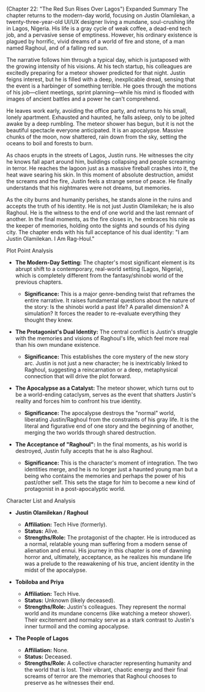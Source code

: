 (Chapter 22: "The Red Sun Rises Over Lagos")
Expanded Summary
The chapter returns to the modern-day world, focusing on Justin Olamilekan, a twenty-three-year-old UI/UX designer living a mundane, soul-crushing life in Lagos, Nigeria. His life is a gray cycle of weak coffee, a dead-end tech job, and a pervasive sense of emptiness. However, his ordinary existence is plagued by horrific, vivid dreams of a world of fire and stone, of a man named Raghoul, and of a falling red sun.

The narrative follows him through a typical day, which is juxtaposed with the growing intensity of his visions. At his tech startup, his colleagues are excitedly preparing for a meteor shower predicted for that night. Justin feigns interest, but he is filled with a deep, inexplicable dread, sensing that the event is a harbinger of something terrible. He goes through the motions of his job—client meetings, sprint planning—while his mind is flooded with images of ancient battles and a power he can't comprehend.

He leaves work early, avoiding the office party, and returns to his small, lonely apartment. Exhausted and haunted, he falls asleep, only to be jolted awake by a deep rumbling. The meteor shower has begun, but it is not the beautiful spectacle everyone anticipated. It is an apocalypse. Massive chunks of the moon, now shattered, rain down from the sky, setting the oceans to boil and forests to burn.

As chaos erupts in the streets of Lagos, Justin runs. He witnesses the city he knows fall apart around him, buildings collapsing and people screaming in terror. He reaches the lagoon just as a massive fireball crashes into it, the heat wave searing his skin. In this moment of absolute destruction, amidst the screams and the fire, Justin feels a strange sense of peace. He finally understands that his nightmares were not dreams, but memories.

As the city burns and humanity perishes, he stands alone in the ruins and accepts the truth of his identity. He is not just Justin Olamilekan; he is also Raghoul. He is the witness to the end of one world and the last remnant of another. In the final moments, as the fire closes in, he embraces his role as the keeper of memories, holding onto the sights and sounds of his dying city. The chapter ends with his full acceptance of his dual identity: "I am Justin Olamilekan. I Am Rag-Houl."

Plot Point Analysis
*   **The Modern-Day Setting:** The chapter's most significant element is its abrupt shift to a contemporary, real-world setting (Lagos, Nigeria), which is completely different from the fantasy/shinobi world of the previous chapters.
    *   **Significance:** This is a major genre-bending twist that reframes the entire narrative. It raises fundamental questions about the nature of the story: Is the shinobi world a past life? A parallel dimension? A simulation? It forces the reader to re-evaluate everything they thought they knew.

*   **The Protagonist's Dual Identity:** The central conflict is Justin's struggle with the memories and visions of Raghoul's life, which feel more real than his own mundane existence.
    *   **Significance:** This establishes the core mystery of the new story arc. Justin is not just a new character; he is inextricably linked to Raghoul, suggesting a reincarnation or a deep, metaphysical connection that will drive the plot forward.

*   **The Apocalypse as a Catalyst:** The meteor shower, which turns out to be a world-ending cataclysm, serves as the event that shatters Justin's reality and forces him to confront his true identity.
    *   **Significance:** The apocalypse destroys the "normal" world, liberating Justin/Raghoul from the constraints of his gray life. It is the literal and figurative end of one story and the beginning of another, merging the two worlds through shared destruction.

*   **The Acceptance of "Raghoul":** In the final moments, as his world is destroyed, Justin fully accepts that he is also Raghoul.
    *   **Significance:** This is the character's moment of integration. The two identities merge, and he is no longer just a haunted young man but a being who contains the memories and perhaps the power of his past/other self. This sets the stage for him to become a new kind of protagonist in a post-apocalyptic world.

Character List and Analysis
*   **Justin Olamilekan / Raghoul**
    *   **Affiliation:** Tech Hive (formerly).
    *   **Status:** Alive.
    *   **Strengths/Role:** The protagonist of the chapter. He is introduced as a normal, relatable young man suffering from a modern sense of alienation and ennui. His journey in this chapter is one of dawning horror and, ultimately, acceptance, as he realizes his mundane life was a prelude to the reawakening of his true, ancient identity in the midst of the apocalypse.

*   **Tobiloba and Priya**
    *   **Affiliation:** Tech Hive.
    *   **Status:** Unknown (likely deceased).
    *   **Strengths/Role:** Justin's colleagues. They represent the normal world and its mundane concerns (like watching a meteor shower). Their excitement and normalcy serve as a stark contrast to Justin's inner turmoil and the coming apocalypse.

*   **The People of Lagos**
    *   **Affiliation:** None.
    *   **Status:** Deceased.
    *   **Strengths/Role:** A collective character representing humanity and the world that is lost. Their vibrant, chaotic energy and their final screams of terror are the memories that Raghoul chooses to preserve as he witnesses their end.